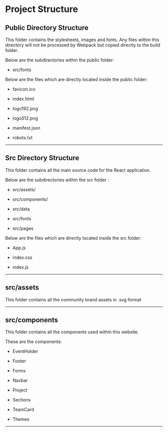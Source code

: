 # Project Structure


## Public Directory Structure

This folder contains the stylesheets, images and fonts. Any files within this directory will not be processed by Webpack but copied directly to the build folder.

Below are the subdirectories within the public folder:

- src/fonts

Below are the files which are directly located inside the public folder:

- favicon.ico

- index.html

- logo192.png

- logo512.png

- manifest.json

- robots.txt

-------------------------------------------------------

## Src Directory Structure

This folder contains all the main source code for the React application.

Below are the subdirectories within the src folder :

- src/assets/

- src/components/

- src/data

- src/fonts

- src/pages

Below are the files which are directly located inside the src folder:

- App.js

- index.css

- index.js

-------------------------------------------------------

## src/assets

This folder contains all the community brand assets in .svg format


-------------------------------------------------------

## src/components

This folder contains all the components used within this website.

These are the components:

- EventHolder

- Footer

- Forms

- Navbar

- Project

- Sections

- TeamCard

- Themes

-------------------------------------------------------
